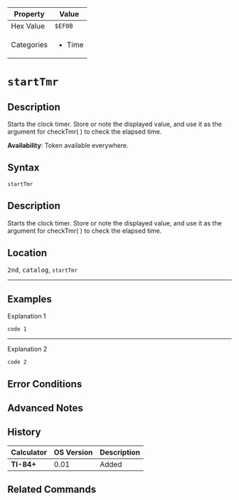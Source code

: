 | Property      | Value |
|---------------|-------|
| Hex Value     | `$EF0B`|
| Categories    | <ul><li>Time</li></ul> |

# `startTmr`

## Description
Starts the clock timer. Store or note the displayed value, and use it as the argument for checkTmr( ) to check the elapsed time.


<b>Availability</b>: Token available everywhere.

## Syntax
`startTmr`

## Description
Starts the clock timer. Store or note the displayed value, and use it as the argument for checkTmr( ) to check the elapsed time.

## Location
<kbd>2nd</kbd>, <kbd>catalog</kbd>, `startTmr`
<hr>

## Examples

Explanation 1
```ti-basic
code 1
```
---
Explanation 2
```ti-basic
code 2
```

## Error Conditions


## Advanced Notes


## History
| Calculator | OS Version | Description |
|------------|------------|-------------|
| <b>TI-84+</b> | 0.01 | Added

## Related Commands

    